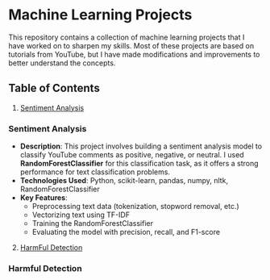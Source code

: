 # Machine Learning Projects

This repository contains a collection of machine learning projects that I have worked on to sharpen my skills. Most of these projects are based on tutorials from YouTube, but I have made modifications and improvements to better understand the concepts.

## Table of Contents

1. [Sentiment Analysis](#sentiment-analysis)
### Sentiment Analysis
- **Description**: This project involves building a sentiment analysis model to classify YouTube comments as positive, negative, or neutral. I used **RandomForestClassifier** for this classification task, as it offers a strong performance for text classification problems.
- **Technologies Used**: Python, scikit-learn, pandas, numpy, nltk, RandomForestClassifier
- **Key Features**:
  - Preprocessing text data (tokenization, stopword removal, etc.)
  - Vectorizing text using TF-IDF
  - Training the RandomForestClassifier
  - Evaluating the model with precision, recall, and F1-score

2. [HarmFul Detection](#HarmFulDetection)
### Harmful Detection
   

